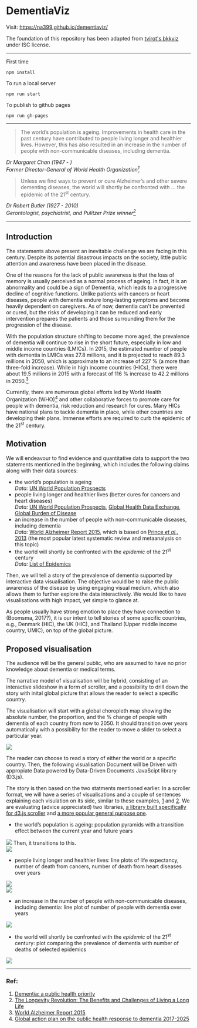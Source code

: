 # DementiaViz

Visit: https://na399.github.io/dementiaviz/

The foundation of this repository has been adapted from [tvirot's bkkviz](https://github.com/tvirot/bkkviz) under ISC license.

----------------------------

First time

```
npm install
```

To run a local server

```
npm run start
```

To publish to github pages

```
npm run gh-pages
```

----------------------------

>The world’s population is ageing. Improvements in health care in the past century have contributed to people living longer and healthier lives. However, this has also resulted in an increase in the number of people with non-communicable diseases, including dementia.

*Dr Margaret Chan (1947 - )*  
*Former Director-General of World Health Organization[<sup>1</sup>](#1)*  

>Unless we find ways to prevent or cure Alzheimer’s and other severe dementing diseases, the world will shortly be confronted with … the epidemic of the 21<sup>st</sup> century.

*Dr Robert Butler (1927 - 2010)*  
*Gerontologist, psychiatrist, and Pulitzer Prize winner[<sup>2</sup>](#2)*  

----------------------------

## Introduction

The statements above present an inevitable challenge we are facing in this century. Despite its potential disastrous impacts on the society, little public attention and awareness have been placed in the disease.  

One of the reasons for the lack of public awareness is that the loss of memory is usually perceived as a normal process of ageing. In fact, it is an abnormality and could be a sign of Dementia, which leads to a progressive decline of cognitive functions. Unlike patients with cancers or heart diseases, people with dementia endure long-lasting symptoms and become heavily dependent on caregivers. As of now, dementia can't be prevented or cured, but the risks of developing it can be reduced and early intervention prepares the patients and those surrounding them for the progression of the disease.  

With the population structure shifting to become more aged, the prevalence of dementia will continue to rise in the short future, especially in low and middle income countries (LMICs). In 2015, the estimated number of people with dementia in LMICs was 27.8 millions, and it is projected to reach 89.3 millions in 2050, which is approximate to an increase of 227 % (a more than three-fold increase). While in high income countries (HICs), there were about 19.5 millions in 2015 with a forecast of 116 % increase to 42.2 millions in 2050.[<sup>3</sup>](#3)  

Currently, there are numerous global efforts led by World Health Organization (WHO)[<sup>4</sup>](#4) and other collaborative forces to promote care for people with dementia, risk reduction and research for cures. Many HICs have national plans to tackle dementia in place, while other countries are developing their plans. Immense efforts are required to curb the epidemic of the 21<sup>st</sup> century. 


## Motivation

We will endeavour to find evidence and quantitative data to support the two statements mentioned in the beginning, which includes the following claims along with their data sources:

- the world’s population is ageing  
*Data:* [UN World Population Prospects](https://esa.un.org/unpd/wpp/Download/Standard/Population/)
- people living longer and healthier lives (better cures for cancers and heart diseases)  
*Data:* [UN World Population Prospects](https://esa.un.org/unpd/wpp/Download/Standard/Population/), [Global Health Data Exchange](http://ghdx.healthdata.org/gbd-results-tool), [Global Burden of Disease](https://vizhub.healthdata.org/gbd-compare/)
- an increase in the number of people with non-communicable diseases, including dementia  
*Data:* [World Alzheimer Report 2015](https://www.alz.co.uk/research/WorldAlzheimerReport2015.pdf), which is based on [Prince *et al*., 2013](https://doi.org/10.1016/j.jalz.2012.11.007) (the most popular latest systematic review and metaanalysis on this topic)
- the world will shortly be confronted with the *epidemic* of the 21<sup>st</sup> century  
*Data:* [List of Epidemics](https://en.wikipedia.org/wiki/List_of_epidemics)

Then, we will tell a story of the prevalence of dementia supported by interactive data visualisation. The objective would be to raise the public awareness of the disease by using engaging visual medium, which also allows them to further explore the data interactively. We would like to have visualisations with high impact, yet simple to glance at.  

As people usually have strong emotion to place they have connection to (Boomsma, 2017?), it is our intent to tell stories of some specific countries, e.g., Denmark (HIC), the UK (HIC), and Thailand (Upper middle income country, UMIC), on top of the global picture.


## Proposed visualisation

The audience will be the general public, who are assumed to have no prior knowledge about dementia or medical terms.  

The narrative model of visualisation will be hybrid, consisting of an interactive slideshow in a form of scroller, and a possibility to drill down the story with inital global picture that allows the reader to select a specific country.  


The visualisation will start with a global choropleth map showing the absolute number, the proportion, and the % change of people with dementia of each country from now to 2050. It should transition over years automatically with a possibility for the reader to move a slider to select a particular year.

![](img/world-prevalence.png)


The reader can choose to read a story of either the world or a specific country. Then, the following visualisation Document will be Driven with appropiate Data powered by Data-Driven Documents JavaScipt library (D3.js).

The story is then based on the two statments mentioned earlier. In a scroller format, we will have a series of visualisations and a couple of sentences explaining each visulation on its side, similar to these examples, [1](http://vallandingham.me/scroll_demo/) and [2](https://www.bloomberg.com/graphics/2015-measles-outbreaks/). We are evaluating (advice appreciated) two libraries, [a library built specifically for d3.js scroller](https://github.com/vlandham/scroll_demo) and [a more popular general purpose one](http://imakewebthings.com/waypoints/).

- the world’s population is ageing: population pyramids with a transition effect between the current year and future years

![](img/poppyramid-current.png) 
Then, it transitions to this.  
![](img/poppyramid-2050.png)

- people living longer and healthier lives: line plots of life expectancy, number of death from cancers, number of death from heart diseases over years

![](img/life-expectancy.png)  
![](img/number-death.png)

- an increase in the number of people with non-communicable diseases, including dementia: line plot of number of people with dementia over years 

![](img/number-dementia.png)

- the world will shortly be confronted with the *epidemic* of the 21<sup>st</sup> century: plot comparing the prevalence of dementia with number of deaths of selected epidemics

![](img/epidemic.png)


----------------------------

### Ref:
1. <span id="1"></span>[Dementia: a public health priority](http://apps.who.int/iris/bitstream/10665/75263/1/9789241564458_eng.pdf?ua=1)
2. <span id="2"></span>[The Longevity Revolution: The Benefits and Challenges of Living a Long Life](https://www.goodreads.com/book/show/2972494-the-longevity-revolution)
3. <span id="3"></span>[World Alzheimer Report 2015](https://www.alz.co.uk/research/WorldAlzheimerReport2015.pdf)
4. <span id="4"></span>[Global action plan on the public health response to dementia 2017-2025](http://www.who.int/entity/mental_health/neurology/dementia/action_plan_2017_2025/en/index.html)